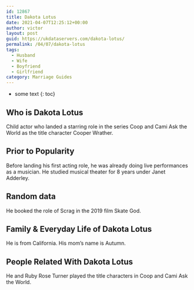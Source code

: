 ```yaml
---
id: 12867
title: Dakota Lotus
date: 2021-04-07T12:25:12+00:00
author: victor
layout: post
guid: https://ukdataservers.com/dakota-lotus/
permalink: /04/07/dakota-lotus
tags:
  - Husband
  - Wife
  - Boyfriend
  - Girlfriend
category: Marriage Guides
---
```


* some text
{: toc}


## Who is Dakota Lotus



Child actor who landed a starring role in the series Coop and Cami Ask the World as the title character Cooper Wrather.  

                
                
                
## Prior to Popularity



Before landing his first acting role, he was already doing live performances as a musician. He studied musical theater for 8 years under Janet Adderley. 

                
                
                
## Random data



He booked the role of Scrag in the 2019 film Skate God. 

                
                
                
## Family & Everyday Life of Dakota Lotus



He is from California. His mom&#8217;s name is Autumn.

                
                
                
## People Related With Dakota Lotus



He and Ruby Rose Turner played the title characters in Coop and Cami Ask the World.

                
              
            
          
          
          